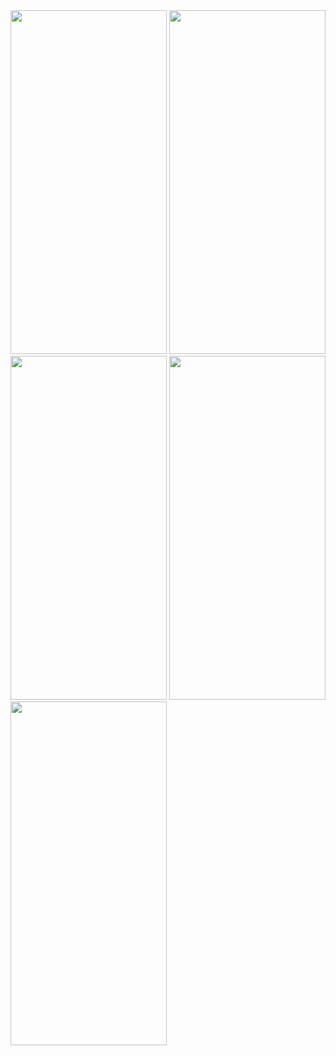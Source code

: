 <img src="https://github.com/gaurav-afk/RenterApp/assets/65609530/143cefc8-680b-44f7-a9b9-1da5115dfec6" width="250" height="550">

<img src="https://github.com/gaurav-afk/RenterApp/assets/65609530/930ef218-ab50-4efd-9a2b-508fc8d8a431" width="250" height="550">
<img src="https://github.com/gaurav-afk/RenterApp/assets/65609530/05cb67a2-b0c5-4c22-9258-d9720c76b287" width="250" height="550">
<img src="https://github.com/gaurav-afk/RenterApp/assets/65609530/41711e4f-3572-413f-a6db-2eb49e780621" width="250" height="550">

<img src="https://github.com/gaurav-afk/RenterApp/assets/65609530/f8b2e4c8-846b-4744-a2f9-5d10757cbe5a" width="250" height="550">


